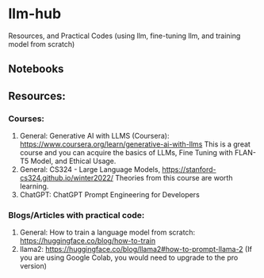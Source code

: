 # llm-hub
Resources, and Practical Codes (using llm, fine-tuning llm, and training model from scratch)
## Notebooks

## Resources:

### Courses:
1. General: Generative AI with LLMS (Coursera): https://www.coursera.org/learn/generative-ai-with-llms
   This is a great course and you can acquire the basics of LLMs, Fine Tuning with FLAN-T5 Model, and Ethical Usage.
2. General: CS324 - Large Language Models, https://stanford-cs324.github.io/winter2022/
   Theories from this course are worth learning.
3. ChatGPT: ChatGPT Prompt Engineering for Developers

### Blogs/Articles with practical code:
1. General: How to train a language model from scratch: https://huggingface.co/blog/how-to-train
2. llama2: https://huggingface.co/blog/llama2#how-to-prompt-llama-2 (If you are using Google Colab, you would need to upgrade to the pro version)
